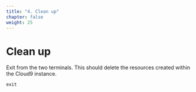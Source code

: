 ```yaml
---
title: "4. Clean up"
chapter: false
weight: 25
---
```


# Clean up

Exit from the two terminals. This should delete the resources created within the Cloud9 instance.

```
exit
```


